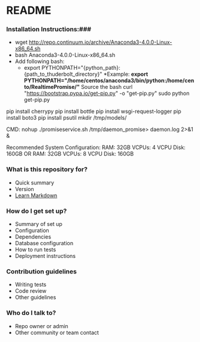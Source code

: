 # README #

### Installation Instructions:###
* wget http://repo.continuum.io/archive/Anaconda3-4.0.0-Linux-x86_64.sh
* bash Anaconda3-4.0.0-Linux-x86_64.sh
* Add following bash:
  * export PYTHONPATH="{python_path}:{path_to_thuderbolt_directory}"
  *Example:
  **export PYTHONPATH="/home/centos/anaconda3/bin/python:/home/cento/RealtimePromise/"**
Source the bash
curl "https://bootstrap.pypa.io/get-pip.py" -o "get-pip.py"
sudo python get-pip.py

pip install cherrypy
pip install bottle
pip install wsgi-request-logger
pip install boto3
pip install psutil
mkdir /tmp/models/ 


CMD: nohup ./promiseservice.sh /tmp/daemon_promise> daemon.log 2>&1 &

Recommended System Configuration:
RAM: 32GB
VCPUs: 4 VCPU
Disk: 160GB
	OR
RAM: 32GB
VCPUs: 8 VCPU
Disk: 160GB

### What is this repository for? ###

* Quick summary
* Version
* [Learn Markdown](https://bitbucket.org/tutorials/markdowndemo)

### How do I get set up? ###

* Summary of set up
* Configuration
* Dependencies
* Database configuration
* How to run tests
* Deployment instructions

### Contribution guidelines ###

* Writing tests
* Code review
* Other guidelines

### Who do I talk to? ###

* Repo owner or admin
* Other community or team contact